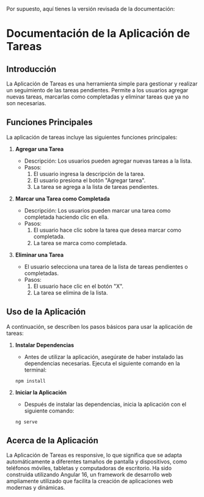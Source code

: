 Por supuesto, aquí tienes la versión revisada de la documentación:

# Documentación de la Aplicación de Tareas

## Introducción

La Aplicación de Tareas es una herramienta simple para gestionar y realizar un seguimiento de las tareas pendientes. Permite a los usuarios agregar nuevas tareas, marcarlas como completadas y eliminar tareas que ya no son necesarias.

## Funciones Principales

La aplicación de tareas incluye las siguientes funciones principales:

1. **Agregar una Tarea**

   - Descripción: Los usuarios pueden agregar nuevas tareas a la lista.
   - Pasos:
     1. El usuario ingresa la descripción de la tarea.
     2. El usuario presiona el botón "Agregar tarea".
     3. La tarea se agrega a la lista de tareas pendientes.

2. **Marcar una Tarea como Completada**

   - Descripción: Los usuarios pueden marcar una tarea como completada haciendo clic en ella.
   - Pasos:
     1. El usuario hace clic sobre la tarea que desea marcar como completada.
     2. La tarea se marca como completada.

3. **Eliminar una Tarea**
   - El usuario selecciona una tarea de la lista de tareas pendientes o completadas.
   - Pasos:
     1. El usuario hace clic en el botón "X".
     2. La tarea se elimina de la lista.

## Uso de la Aplicación

A continuación, se describen los pasos básicos para usar la aplicación de tareas:

1. **Instalar Dependencias**

   - Antes de utilizar la aplicación, asegúrate de haber instalado las dependencias necesarias. Ejecuta el siguiente comando en la terminal:

   ```
   npm install
   ```

2. **Iniciar la Aplicación**

   - Después de instalar las dependencias, inicia la aplicación con el siguiente comando:

   ```
   ng serve
   ```

## Acerca de la Aplicación

La Aplicación de Tareas es responsive, lo que significa que se adapta automáticamente a diferentes tamaños de pantalla y dispositivos, como teléfonos móviles, tabletas y computadoras de escritorio. Ha sido construida utilizando Angular 16, un framework de desarrollo web ampliamente utilizado que facilita la creación de aplicaciones web modernas y dinámicas.
